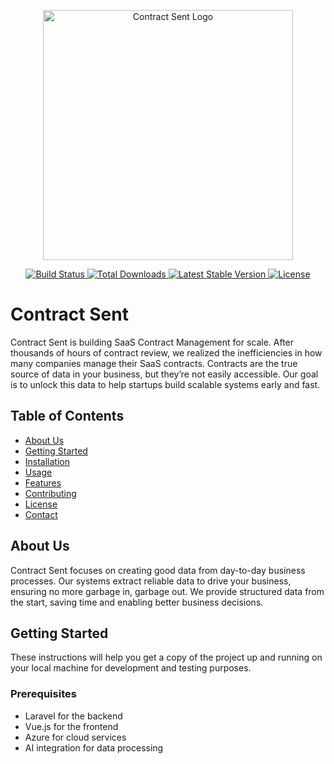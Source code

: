 <p align="center">
  <a href="https://contractsent.com" target="_blank">
    <img src="path_to_contract_sent_logo" width="400" alt="Contract Sent Logo">
  </a>
</p>

<p align="center">
  <a href="https://travis-ci.org/contractsent/framework">
    <img src="https://travis-ci.org/laravel/framework.svg" alt="Build Status">
  </a>
  <a href="https://packagist.org/packages/contractsent/framework">
    <img src="https://img.shields.io/packagist/dt/contractsent/framework" alt="Total Downloads">
  </a>
  <a href="https://packagist.org/packages/contractsent/framework">
    <img src="https://img.shields.io/packagist/v/contractsent/framework" alt="Latest Stable Version">
  </a>
  <a href="https://packagist.org/packages/contractsent/framework">
    <img src="https://img.shields.io/packagist/l/contractsent/framework" alt="License">
  </a>
</p>

# Contract Sent

Contract Sent is building SaaS Contract Management for scale. After thousands of hours of contract review, we realized the inefficiencies in how many companies manage their SaaS contracts. Contracts are the true source of data in your business, but they’re not easily accessible. Our goal is to unlock this data to help startups build scalable systems early and fast.

## Table of Contents

- [About Us](#about-us)
- [Getting Started](#getting-started)
- [Installation](#installation)
- [Usage](#usage)
- [Features](#features)
- [Contributing](#contributing)
- [License](#license)
- [Contact](#contact)

## About Us

Contract Sent focuses on creating good data from day-to-day business processes. Our systems extract reliable data to drive your business, ensuring no more garbage in, garbage out. We provide structured data from the start, saving time and enabling better business decisions.

## Getting Started

These instructions will help you get a copy of the project up and running on your local machine for development and testing purposes.

### Prerequisites

- Laravel for the backend
- Vue.js for the frontend
- Azure for cloud services
- AI integration for data processing
